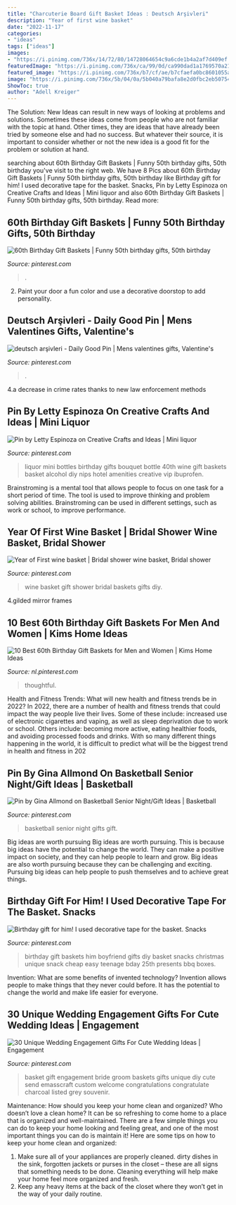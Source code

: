 ```yaml
---
title: "Charcuterie Board Gift Basket Ideas : Deutsch Arşivleri"
description: "Year of first wine basket"
date: "2022-11-17"
categories:
- "ideas"
tags: ["ideas"]
images:
- "https://i.pinimg.com/736x/14/72/80/14728064654c9a6cde1b4a2af7d409ef.jpg"
featuredImage: "https://i.pinimg.com/736x/ca/99/0d/ca990dad1a1769570a2130226fa9a0bd.jpg"
featured_image: "https://i.pinimg.com/736x/b7/cf/ae/b7cfaefa0bc8601055a5b5155a75ef3d.jpg"
image: "https://i.pinimg.com/736x/5b/04/0a/5b040a79bafa8e2d0fbc2eb507549eb7.jpg"
ShowToc: true
author: "Adell Kreiger"
---
```



The Solution:
New Ideas can result in new ways of looking at problems and solutions. Sometimes these ideas come from people who are not familiar with the topic at hand. Other times, they are ideas that have already been tried by someone else and had no success. But whatever their source, it is important to consider whether or not the new idea is a good fit for the problem or solution at hand.

	

		
searching about 60th Birthday Gift Baskets | Funny 50th birthday gifts, 50th birthday you've visit to the right web. We have 8 Pics about 60th Birthday Gift Baskets | Funny 50th birthday gifts, 50th birthday like Birthday gift for him! I used decorative tape for the basket. Snacks, Pin by Letty Espinoza on Creative Crafts and Ideas | Mini liquor and also 60th Birthday Gift Baskets | Funny 50th birthday gifts, 50th birthday. Read more:
		
    
## 60th Birthday Gift Baskets | Funny 50th Birthday Gifts, 50th Birthday

<img loading=lazy src="https://i.pinimg.com/736x/b7/cf/ae/b7cfaefa0bc8601055a5b5155a75ef3d.jpg" onerror="this.onerror=null;this.src='https://tse2.mm.bing.net/th?id=OIP.Xht2nQhil_yrKhLnweoQ8QHaJ3&amp;pid=15.1';" alt="60th Birthday Gift Baskets | Funny 50th birthday gifts, 50th birthday">

_Source: pinterest.com_

>. 

	

2. Paint your door a fun color and use a decorative doorstop to add personality.

    
## Deutsch Arşivleri - Daily Good Pin | Mens Valentines Gifts, Valentine&#039;s

<img loading=lazy src="https://i.pinimg.com/736x/ca/99/0d/ca990dad1a1769570a2130226fa9a0bd.jpg" onerror="this.onerror=null;this.src='https://tse3.mm.bing.net/th?id=OIP.ve6qHwSCOMfiAhtQ10TwwwHaJ3&amp;pid=15.1';" alt="deutsch arşivleri - Daily Good Pin | Mens valentines gifts, Valentine&#039;s">

_Source: pinterest.com_

>. 

	

4.a decrease in crime rates thanks to new law enforcement methods

    
## Pin By Letty Espinoza On Creative Crafts And Ideas | Mini Liquor

<img loading=lazy src="https://i.pinimg.com/736x/3c/20/9c/3c209c57be79ca7c52b5baf6a1c03556--mini-liquor-bottles-liquor-bouquet.jpg" onerror="this.onerror=null;this.src='https://tse1.mm.bing.net/th?id=OIP.lV-TlY2dlZwQV2C1CklJvwHaJ5&amp;pid=15.1';" alt="Pin by Letty Espinoza on Creative Crafts and Ideas | Mini liquor">

_Source: pinterest.com_

>liquor mini bottles birthday gifts bouquet bottle 40th wine gift baskets basket alcohol diy nips hotel amenities creative vip ibuprofen. 

	

Brainstroming is a mental tool that allows people to focus on one task for a short period of time. The tool is used to improve thinking and problem solving abilities. Brainstroming can be used in different settings, such as work or school, to improve performance.

    
## Year Of First Wine Basket | Bridal Shower Wine Basket, Bridal Shower

<img loading=lazy src="https://i.pinimg.com/736x/b0/9f/62/b09f62996027fe059be395f3bb6b25ad.jpg" onerror="this.onerror=null;this.src='https://tse2.mm.bing.net/th?id=OIP.OJWtMk5zdD9xXCRls15L1QHaF0&amp;pid=15.1';" alt="Year of First wine basket | Bridal shower wine basket, Bridal shower">

_Source: pinterest.com_

>wine basket gift shower bridal baskets gifts diy. 

	

4.gilded mirror frames

    
## 10 Best 60th Birthday Gift Baskets For Men And Women | Kims Home Ideas

<img loading=lazy src="https://i.pinimg.com/736x/14/72/80/14728064654c9a6cde1b4a2af7d409ef.jpg" onerror="this.onerror=null;this.src='https://tse4.mm.bing.net/th?id=OIP.N461bHs6B6t2buHeKPRcawHaPT&amp;pid=15.1';" alt="10 Best 60th Birthday Gift Baskets for Men and Women | Kims Home Ideas">

_Source: nl.pinterest.com_

>thoughtful. 

	

Health and Fitness Trends: What will new health and fitness trends be in 2022?
In 2022, there are a number of health and fitness trends that could impact the way people live their lives. Some of these include: increased use of electronic cigarettes and vaping, as well as sleep deprivation due to work or school. Others include: becoming more active, eating healthier foods, and avoiding processed foods and drinks. With so many different things happening in the world, it is difficult to predict what will be the biggest trend in health and fitness in 202
    
## Pin By Gina Allmond On Basketball Senior Night/Gift Ideas | Basketball

<img loading=lazy src="https://i.pinimg.com/736x/1b/c9/4e/1bc94e57322fbf76156694ad342dd5de--basketball.jpg" onerror="this.onerror=null;this.src='https://tse2.mm.bing.net/th?id=OIP.1YzyBE7tNw94rqaAa82n4AHaJ3&amp;pid=15.1';" alt="Pin by Gina Allmond on Basketball Senior Night/Gift Ideas | Basketball">

_Source: pinterest.com_

>basketball senior night gifts gift. 

	

Big ideas are worth pursuing
Big ideas are worth pursuing. This is because big ideas have the potential to change the world. They can make a positive impact on society, and they can help people to learn and grow. Big ideas are also worth pursuing because they can be challenging and exciting. Pursuing big ideas can help people to push themselves and to achieve great things.

    
## Birthday Gift For Him! I Used Decorative Tape For The Basket. Snacks

<img loading=lazy src="https://i.pinimg.com/736x/e0/54/0c/e0540c6499abb45007b5edeb899b8756--birthday-gifts-for-him-birthday-parties.jpg" onerror="this.onerror=null;this.src='https://tse3.mm.bing.net/th?id=OIP.W7YkmjyXCiOMvBIFHcVhVgHaJ4&amp;pid=15.1';" alt="Birthday gift for him! I used decorative tape for the basket. Snacks">

_Source: pinterest.com_

>birthday gift baskets him boyfriend gifts diy basket snacks christmas unique snack cheap easy teenage bday 25th presents bbq boxes. 

	

Invention: What are some benefits of invented technology?
Invention allows people to make things that they never could before. It has the potential to change the world and make life easier for everyone.

    
## 30 Unique Wedding Engagement Gifts For Cute Wedding Ideas | Engagement

<img loading=lazy src="https://i.pinimg.com/736x/5b/04/0a/5b040a79bafa8e2d0fbc2eb507549eb7.jpg" onerror="this.onerror=null;this.src='https://tse4.mm.bing.net/th?id=OIP.dnUPAEtYaDNp7mJ7BhNi3AHaNJ&amp;pid=15.1';" alt="30 Unique Wedding Engagement Gifts For Cute Wedding Ideas | Engagement">

_Source: pinterest.com_

>basket gift engagement bride groom baskets gifts unique diy cute send emasscraft custom welcome congratulations congratulate charcoal listed grey souvenir. 

	

Maintenance: How should you keep your home clean and organized?
Who doesn’t love a clean home? It can be so refreshing to come home to a place that is organized and well-maintained. There are a few simple things you can do to keep your home looking and feeling great, and one of the most important things you can do is maintain it! Here are some tips on how to keep your home clean and organized: 
1. Make sure all of your appliances are properly cleaned. dirty dishes in the sink, forgotten jackets or purses in the closet – these are all signs that something needs to be done. Cleaning everything will help make your home feel more organized and fresh. 
2. Keep any heavy items at the back of the closet where they won’t get in the way of your daily routine.

